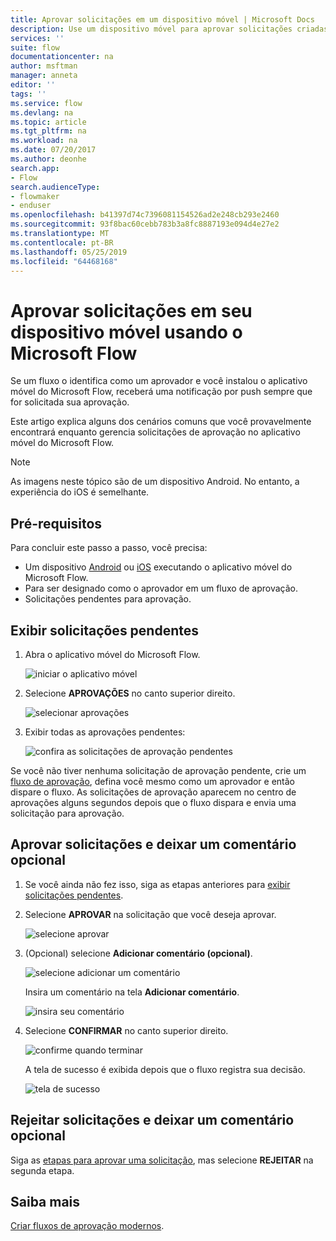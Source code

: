 ```yaml
---
title: Aprovar solicitações em um dispositivo móvel | Microsoft Docs
description: Use um dispositivo móvel para aprovar solicitações criadas no Microsoft Flow.
services: ''
suite: flow
documentationcenter: na
author: msftman
manager: anneta
editor: ''
tags: ''
ms.service: flow
ms.devlang: na
ms.topic: article
ms.tgt_pltfrm: na
ms.workload: na
ms.date: 07/20/2017
ms.author: deonhe
search.app:
- Flow
search.audienceType:
- flowmaker
- enduser
ms.openlocfilehash: b41397d74c7396081154526ad2e248cb293e2460
ms.sourcegitcommit: 93f8bac60cebb783b3a8fc8887193e094d4e27e2
ms.translationtype: MT
ms.contentlocale: pt-BR
ms.lasthandoff: 05/25/2019
ms.locfileid: "64468168"
---
```

# <a name="approve-requests-on-your-mobile-device-by-using-microsoft-flow"></a>Aprovar solicitações em seu dispositivo móvel usando o Microsoft Flow
Se um fluxo o identifica como um aprovador e você instalou o aplicativo móvel do Microsoft Flow, receberá uma notificação por push sempre que for solicitada sua aprovação.

Este artigo explica alguns dos cenários comuns que você provavelmente encontrará enquanto gerencia solicitações de aprovação no aplicativo móvel do Microsoft Flow.

> [!NOTE]
> As imagens neste tópico são de um dispositivo Android. No entanto, a experiência do iOS é semelhante.
> 
> 

## <a name="prerequisites"></a>Pré-requisitos
Para concluir este passo a passo, você precisa:

* Um dispositivo [Android](https://aka.ms/flowmobiledocsandroid) ou [iOS](https://aka.ms/flowmobiledocsios) executando o aplicativo móvel do Microsoft Flow.
* Para ser designado como o aprovador em um fluxo de aprovação.
* Solicitações pendentes para aprovação.

## <a name="view-pending-requests"></a>Exibir solicitações pendentes
1. Abra o aplicativo móvel do Microsoft Flow.
   
    ![iniciar o aplicativo móvel](./media/mobile-approvals/open-app.png)
2. Selecione **APROVAÇÕES** no canto superior direito.
   
    ![selecionar aprovações](./media/mobile-approvals/select-approvals.png)
3. Exibir todas as aprovações pendentes:
   
    ![confira as solicitações de aprovação pendentes](./media/mobile-approvals/show-pending-approval-requests.png)

Se você não tiver nenhuma solicitação de aprovação pendente, crie um [fluxo de aprovação](modern-approvals.md), defina você mesmo como um aprovador e então dispare o fluxo. As solicitações de aprovação aparecem no centro de aprovações alguns segundos depois que o fluxo dispara e envia uma solicitação para aprovação.

## <a name="approve-requests-and-leave-an-optional-comment"></a>Aprovar solicitações e deixar um comentário opcional
1. Se você ainda não fez isso, siga as etapas anteriores para [exibir solicitações pendentes](mobile-approvals.md#view-pending-requests).
2. Selecione **APROVAR** na solicitação que você deseja aprovar.
   
    ![selecione aprovar](./media/mobile-approvals/select-approve.png)
3. (Opcional) selecione **Adicionar comentário (opcional)**.
   
    ![selecione adicionar um comentário](./media/mobile-approvals/select-add-comment.png)
   
    Insira um comentário na tela **Adicionar comentário**.
   
    ![insira seu comentário](./media/mobile-approvals/enter-comment-for-approval.png)
4. Selecione **CONFIRMAR** no canto superior direito.
   
    ![confirme quando terminar](./media/mobile-approvals/tap-confirm-button.png)
   
    A tela de sucesso é exibida depois que o fluxo registra sua decisão.
   
    ![tela de sucesso](./media/mobile-approvals/approved.png)

## <a name="reject-requests-and-leave-an-optional-comment"></a>Rejeitar solicitações e deixar um comentário opcional
Siga as [etapas para aprovar uma solicitação](mobile-approvals.md#approve-requests-and-leave-an-optional-comment), mas selecione **REJEITAR** na segunda etapa.

## <a name="learn-more"></a>Saiba mais
[Criar fluxos de aprovação modernos](modern-approvals.md).

